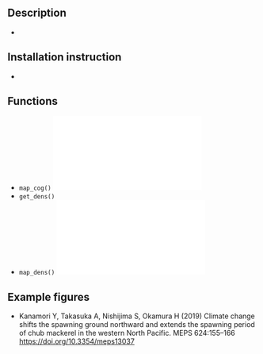 ## Description
*

## Installation instruction
*

## Functions
* `map_cog()`
![map_cog](figures/meps_fig4.pdf)
* `get_dens()`
* `map_dens()`
![map_dens](figures/stock_asessment_fig33.pdf)

## Example figures
* Kanamori Y, Takasuka A, Nishijima S, Okamura H (2019) Climate change shifts the spawning ground northward and extends the spawning period of chub mackerel in the western North Pacific. MEPS 624:155–166
https://doi.org/10.3354/meps13037

